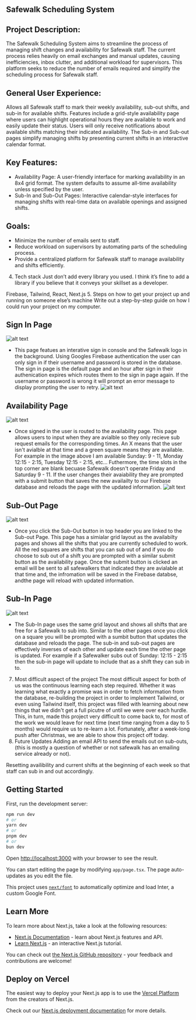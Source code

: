 ## Safewalk Scheduling System

## Project Description:

The Safewalk Scheduling System aims to streamline the process of managing shift changes and availability for Safewalk staff. The current process relies heavily on email exchanges and manual updates, causing inefficiencies, inbox clutter, and additional workload for supervisors. This platform seeks to reduce the number of emails required and simplify the scheduling process for Safewalk staff.

## General User Experience:

Allows all Safewalk staff to mark their weekly availability, sub-out shifts, and sub-in for available shifts.
Features include a grid-style availability page where users can highlight operational hours they are available to work and easily update their status. Users will only receive notifications about available shifts matching their indicated availability.
The Sub-in and Sub-out pages simplify managing shifts by presenting current shifts in an interactive calendar format. 

## Key Features:

- Availability Page: A user-friendly interface for marking availability in an 8x4 grid format. The system defaults to assume all-time availability unless specified by the user.
- Sub-In and Sub-Out Pages: Interactive calendar-style interfaces for managing shifts with real-time data on available openings and assigned shifts.

## Goals:

- Minimize the number of emails sent to staff.
- Reduce workload on supervisors by automating parts of the scheduling process.
- Provide a centralized platform for Safewalk staff to manage availability and shifts efficiently.

4. Tech stack
Just don’t add every library you used. I think it’s fine to add a library if you believe that it conveys your skillset as a developer.

Firebase, Tailwind, React, Next.js
5. Steps on how to get your project up and running on someone else’s machine
Write out a step-by-step guide on how I could run your project on my computer.

## Sign In Page
![alt text](<Screenshot 2025-01-05 at 9.23.29 PM.png>)
- This page featues an interative sign in console and the Safewalk logo in the background. Using Googles Firebase authentication the user can only sign in if their username and password is stored in the database. The sign in page is the default page and an hour after sign in their authenication expires which routes them to the sign in page again. If the username or password is wrong it will prompt an error message to display prompting the user to retry.
![alt text](<Screenshot 2025-01-05 at 9.28.58 PM.png>)

## Availability Page
![alt text](<Screenshot 2025-01-05 at 9.35.13 PM.png>)
- Once signed in the user is routed to the availability page. This page allows users to input when they are avialble so they only recieve sub request emails for the corresponding times. An X means that the user isn't avialble at that time and a green square means they are available. For example in the image above I am available Sunday: 9 - 11, Monday 12:15 - 2:15, Tuesday 12:15 - 2:15, etc... Futhermore, the time slots in the top corner are blank becuase Safewalk doesn't operate Friday and Saturday 9 - 11. If the user changes their avaiability they are prompted with a submit button that saves the new availailty to our Firebase database and reloads the page with the updated information. 
![alt text](<Screenshot 2025-01-05 at 9.43.55 PM.png>)

## Sub-Out Page
![alt text](<Screenshot 2025-01-05 at 9.41.44 PM.png>)
- Once you click the Sub-Out button in top header you are linked to the Sub-out Page. This page has a simialar grid layout as the availabilty pages and shows all the shifts that you are currently scheduled to work. All the red squares are shifts that you can sub out of and if you do choose to sub out of a shift you are prompted with a similar submit button as the availability page. Once the submit button is clicked an email will be sent to all safewalkers that indicated they are avialable at that time and, the infromation will be saved in the Firebase databse, andthe page will reload with updated information.

## Sub-In Page
![alt text](<Screenshot 2025-01-05 at 9.52.05 PM.png>)
- The Sub-In page uses the same grid layout and shows all shifts that are free for a Safewalk to sub into. Similar to the other pages once you click on a square you will be prompted with a sumbit button that updates the database and reloads the page. The sub-in and sub-out pages are effectively inverses of each other and update each time the other page is updated. For example if a Safewalker subs out of Sunday: 12:15 - 2:15 then the sub-in page will update to include that as a shift they can sub in to. 

7. Most difficult aspect of the project
The most difficult aspect for both of us was the continuous learning each step required. Whether it was learning what exactly a promise was in order to fetch information from the database, re-building the project in order to implement Tailwind, or even using Tailwind itself, this project was filled with learning about new things that we didn't get a full picutre of until we were over each hurdle. This, in turn, made this project very difficult to come back to, for most of the work we would leave for next time (next time ranging from a day to 5 months) would require us to re-learn a lot. Fortunately, after a week-long push after Christmas, we are able to show this project off today. 
8. Future Updates
Adding an email API to send the emails out on sub-outs, (this is mostly a question of whether or not safewalk has an emailing service already or not).

Resetting availibility and current shifts at the beginning of each week so that staff can sub in and out accordingly.

## Getting Started

First, run the development server:

```bash
npm run dev
# or
yarn dev
# or
pnpm dev
# or
bun dev
```

Open [http://localhost:3000](http://localhost:3000) with your browser to see the result.

You can start editing the page by modifying `app/page.tsx`. The page auto-updates as you edit the file.

This project uses [`next/font`](https://nextjs.org/docs/basic-features/font-optimization) to automatically optimize and load Inter, a custom Google Font.

## Learn More

To learn more about Next.js, take a look at the following resources:

- [Next.js Documentation](https://nextjs.org/docs) - learn about Next.js features and API.
- [Learn Next.js](https://nextjs.org/learn) - an interactive Next.js tutorial.

You can check out [the Next.js GitHub repository](https://github.com/vercel/next.js/) - your feedback and contributions are welcome!

## Deploy on Vercel

The easiest way to deploy your Next.js app is to use the [Vercel Platform](https://vercel.com/new?utm_medium=default-template&filter=next.js&utm_source=create-next-app&utm_campaign=create-next-app-readme) from the creators of Next.js.

Check out our [Next.js deployment documentation](https://nextjs.org/docs/deployment) for more details.
